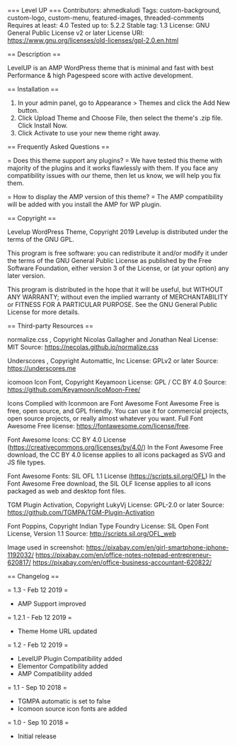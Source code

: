=== Level UP ===
Contributors: ahmedkaludi
Tags: custom-background, custom-logo, custom-menu, featured-images, threaded-comments
Requires at least: 4.0
Tested up to: 5.2.2
Stable tag: 1.3
License: GNU General Public License v2 or later
License URI: https://www.gnu.org/licenses/old-licenses/gpl-2.0.en.html

== Description ==

LevelUP is an AMP WordPress theme that is minimal and fast with best Performance & high Pagespeed score with active development.

== Installation ==

1. In your admin panel, go to Appearance > Themes and click the Add New button.
2. Click Upload Theme and Choose File, then select the theme's .zip file. Click Install Now.
3. Click Activate to use your new theme right away.

== Frequently Asked Questions ==

= Does this theme support any plugins? =
We have tested this theme with majority of the plugins and it works flawlessly with them. If you face any compatibility issues with our theme, then let us know, we will help you fix them.

= How to display the AMP version of this theme? =
The AMP compatibility will be added with you install the AMP for WP plugin.

== Copyright ==

Levelup WordPress Theme, Copyright 2019
Levelup is distributed under the terms of the GNU GPL.

This program is free software: you can redistribute it and/or modify
it under the terms of the GNU General Public License as published by
the Free Software Foundation, either version 3 of the License, or
(at your option) any later version.

This program is distributed in the hope that it will be useful,
but WITHOUT ANY WARRANTY; without even the implied warranty of
MERCHANTABILITY or FITNESS FOR A PARTICULAR PURPOSE. See the
GNU General Public License for more details.

== Third-party Resources ==

normalize.css , Copyright Nicolas Gallagher and Jonathan Neal
License: MIT
Source: https://necolas.github.io/normalize.css

Underscores , Copyright Automattic, Inc 
License: GPLv2 or later
Source: https://underscores.me

icomoon Icon Font, Copyright Keyamoon
License: GPL / CC BY 4.0
Source: https://github.com/Keyamoon/IcoMoon-Free/

Icons Complied with Iconmoon are Font Awesome Font Awesome Free is free, open source, and GPL friendly. You can use it for
commercial projects, open source projects, or really almost whatever you want.
Full Font Awesome Free license: https://fontawesome.com/license/free.

Font Awesome Icons: CC BY 4.0 License (https://creativecommons.org/licenses/by/4.0/)
In the Font Awesome Free download, the CC BY 4.0 license applies to all icons
packaged as SVG and JS file types.

Font Awesome Fonts: SIL OFL 1.1 License (https://scripts.sil.org/OFL)
In the Font Awesome Free download, the SIL OLF license applies to all icons
packaged as web and desktop font files.

TGM Plugin Activation, Copyright LukyVj
License: GPL-2.0 or later
Source: https://github.com/TGMPA/TGM-Plugin-Activation

Font Poppins, Copyright Indian Type Foundry
License: SIL Open Font License, Version 1.1
Source: http://scripts.sil.org/OFL_web

Image used in screenshot:
https://pixabay.com/en/girl-smartphone-iphone-1192032/
https://pixabay.com/en/office-notes-notepad-entrepreneur-620817/
https://pixabay.com/en/office-business-accountant-620822/

== Changelog ==

= 1.3 - Feb 12 2019 =
* AMP Support improved

= 1.2.1 - Feb 12 2019 =
* Theme Home URL updated

= 1.2 - Feb 12 2019 =
* LevelUP Plugin Compatibility added
* Elementor Compatibility added
* AMP Compatibility added

= 1.1 - Sep 10 2018 =
* TGMPA automatic is set to false
* Icomoon source icon fonts are added

= 1.0 - Sep 10 2018 =
* Initial release